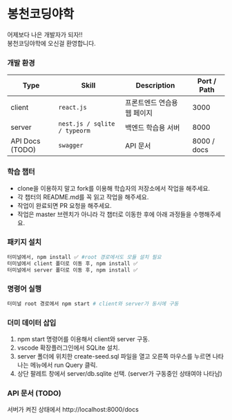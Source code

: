 # 봉천코딩야학

어제보다 나은 개발자가 되자!!  
봉천코딩야학에 오신걸 환영합니다.

### 개발 환경

| Type            | Skill                        | Description                 | Port / Path |
| --------------- | ---------------------------- | --------------------------- | ----------- |
| client          | `react.js`                   | 프론트엔드 연습용 웹 페이지 | 3000        |
| server          | `nest.js / sqlite / typeorm` | 백엔드 학습용 서버          | 8000        |
| API Docs (TODO) | `swagger`                    | API 문서                    | 8000 / docs |

### 학습 챕터

- clone을 이용하지 말고 fork를 이용해 학습자의 저장소에서 작업을 해주세요.
- 각 챕터의 README.md를 꼭 읽고 작업을 해주세요.
- 작업이 완료되면 PR 요청을 해주세요.
- 작업은 master 브렌치가 아니라 각 챕터로 이동한 후에 아래 과정들을 수행해주세요.

### 패키지 설치

```sh
터미널에서, npm install ✅ #root 경로에서도 모듈 설치 필요
터미널에서 client 폴더로 이동 후, npm install ✅
터미널에서 server 폴더로 이동 후, npm install ✅
```

### 명령어 실행

```sh
터미널 root 경로에서 npm start # client와 server가 동시에 구동
```

### 더미 데이터 삽입

1. npm start 명령어를 이용해서 client와 server 구동.
1. vscode 확장플러그인에서 SQLite 설치.
1. server 폴더에 위치한 create-seed.sql 파일을 열고 오른쪽 마우스를 누르면 나타나는 메뉴에서 run Query 클릭.
1. 상단 팔레트 창에서 server/db.sqlite 선택. (server가 구동중인 상태여야 나타남)

### API 문서 (TODO)

서버가 켜진 상태에서 http://localhost:8000/docs
